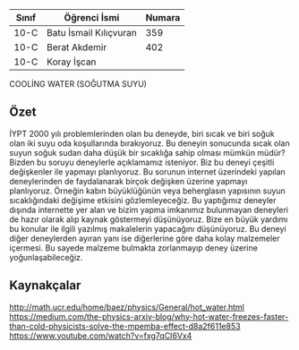 

Sınıf | Öğrenci İsmi  | Numara
-------|----------------|--------
10-C   | Batu İsmail Kılıçvuran | 359
10-C   | Berat Akdemir          | 402
10-C   | Koray İşcan            | 

COOLİNG WATER (SOĞUTMA SUYU)
## Özet
  İYPT 2000 yılı problemlerinden olan bu deneyde, biri sıcak ve biri soğuk olan iki suyu oda koşullarında bırakıyoruz. Bu deneyin sonucunda sıcak olan suyun soğuk sudan daha düşük bir sıcaklığa sahip olması mümkün müdür? Bizden bu soruyu deneylerle açıklamamız isteniyor.
  Biz bu deneyi çeşitli değişkenler ile yapmayı planlıyoruz. Bu sorunun internet üzerindeki yapılan deneylerinden de faydalanarak birçok değişken üzerine yapmayı planlıyoruz. Örneğin kabın büyüklüğünün veya beherglasın yapısının suyun sıcaklığındaki değişime etkisini gözlemleyeceğiz. Bu yaptığımız deneyler dışında internette yer alan ve bizim yapma imkanımız bulunmayan deneyleri de hazır olarak alıp kaynak göstermeyi düşünüyoruz. Bize en büyük yardımı bu konular ile ilgili yazılmış makalelerin yapacağını düşünüyoruz. Bu deneyi diğer deneylerden ayıran yanı ise diğerlerine göre daha kolay malzemeler içermesi. Bu sayede malzeme bulmakta zorlanmayıp deney üzerine yoğunlaşabileceğiz.

## Kaynakçalar  
http://math.ucr.edu/home/baez/physics/General/hot_water.html
https://medium.com/the-physics-arxiv-blog/why-hot-water-freezes-faster-than-cold-physicists-solve-the-mpemba-effect-d8a2f611e853
https://www.youtube.com/watch?v=fxg7qCI6Vx4
